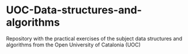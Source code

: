 # UOC-Data-structures-and-algorithms
Repository with the practical exercises of the subject data structures and algorithms from the Open University of Catalonia (UOC)
